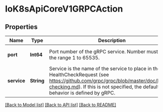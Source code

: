 # IoK8sApiCoreV1GRPCAction


## Properties
Name | Type | Description | Notes
------------ | ------------- | ------------- | -------------
**port** | **Int64** | Port number of the gRPC service. Number must be in the range 1 to 65535. | [default to nothing]
**service** | **String** | Service is the name of the service to place in the gRPC HealthCheckRequest (see https://github.com/grpc/grpc/blob/master/doc/health-checking.md).  If this is not specified, the default behavior is defined by gRPC. | [optional] [default to nothing]


[[Back to Model list]](../README.md#models) [[Back to API list]](../README.md#api-endpoints) [[Back to README]](../README.md)


